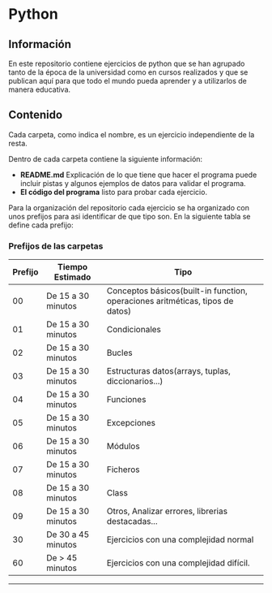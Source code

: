 # Python

## Información
En este repositorio contiene ejercicios de python que se han agrupado tanto 
de la época de la universidad como en cursos realizados y que se publican aquí 
para que todo el mundo pueda aprender y a utilizarlos de manera educativa.

## Contenido
Cada carpeta, como indica el nombre, es un ejercicio independiente de la resta.

Dentro de cada carpeta contiene la siguiente información:

* **README.md** Explicación de lo que tiene que hacer el programa puede incluir pistas y algunos ejemplos 
de datos para validar el programa.
* **El código del programa** listo para probar cada ejercicio.

Para la organización del repositorio cada ejercicio se ha organizado con unos prefijos 
para asi identificar de que tipo son. En la siguiente tabla se define cada prefijo:

### Prefijos de las carpetas

| Prefijo | Tiempo Estimado | Tipo |
| ----------- | ----------- |----------- |  
| 00 | De 15 a 30 minutos | Conceptos básicos(built-in function, operaciones aritméticas, tipos de datos)|
| 01 | De 15 a 30 minutos | Condicionales
| 02 | De 15 a 30 minutos | Bucles
| 03 | De 15 a 30 minutos | Estructuras datos(arrays, tuplas, diccionarios...)
| 04 | De 15 a 30 minutos | Funciones
| 05 | De 15 a 30 minutos | Excepciones
| 06 | De 15 a 30 minutos | Módulos
| 07 | De 15 a 30 minutos | Ficheros
| 08 | De 15 a 30 minutos | Class
| 09 | De 15 a 30 minutos | Otros, Analizar errores, librerias destacadas...
| 30 | De 30 a 45 minutos | Ejercicios con una complejidad normal
| 60 | De > 45 minutos | Ejercicios con una complejidad difícil.

---


